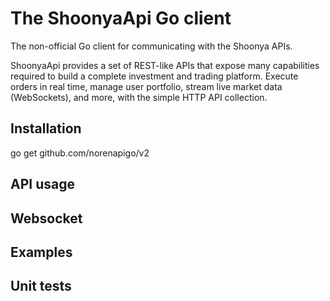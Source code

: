 # The ShoonyaApi Go client
The non-official Go client for communicating with the Shoonya APIs.

ShoonyaApi provides a set of REST-like APIs that expose many capabilities required to build a complete investment and trading platform. Execute orders in real time, manage user portfolio, stream live market data (WebSockets), and more, with the simple HTTP API collection.

## Installation
go get github.com/norenapigo/v2

## API usage

## Websocket

## Examples

## Unit tests
